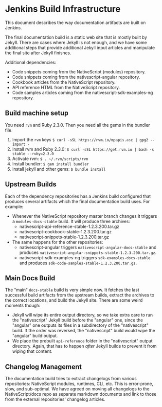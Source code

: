 # Jenkins Build Infrastructure

This document describes the way documentation artifacts are built on Jenkins.

The final documentation build is a static web site that is mostly built by Jekyll. There are cases where Jekyll is not enough, and we have some additional steps that provide additional Jekyll input articles and manipulate the final site after Jekyll finishes.

Additional dependencies:

- Code snippets coming from the NativeScript (modules) repository.
- Code snippets coming from the nativescript-angular repository.
- Cookbook articles from the NativeScript repository.
- API reference HTML from the NativeScript repository.
- Code samples articles coming from the nativescript-sdk-examples-ng repository.

## Build machine setup

You need `rvm` and Ruby 2.3.0. Then you need all the gems in the bundler file.

1. Import the `rvm` keys
    `$ curl -sSL https://rvm.io/mpapis.asc | gpg2 --import -`
2. Install rvm and Ruby 2.3.0:
    `$ curl -sSL https://get.rvm.io | bash -s stable --ruby=2.3.0`
3. Activate rvm:
    `$ . ~/.rvm/scripts/rvm`
4. Install bundler:
    `$ gem install bundler`
5. Install jekyll and other gems:
    `$ bundle install`

## Upstream Builds

Each of the dependency repositories has a Jenkins build configured that produces several artifacts which the final documentation build uses. For example:

- Whenever the NativeScript repository master branch changes it triggers a `modules-docs-stable` build. It will produce three archives:
    - nativescript-api-reference-stable-1.2.3.200.tar.gz
    - nativescript-cookbook-stable-1.2.3.200.tar.gz
    - nativescript-snippets-stable-1.2.3.200.tar.gz
- The same happens for the other repositories:
    - nativescript-angular triggers `nativescript-angular-docs-stable` and produces `nativescript-angular-snippets-stable-1.2.3.200.tar.gz`.
    - nativescript-sdk-examples-ng triggers `sdk-examples-docs-stable` and produces `sdk-code-samples-stable-1.2.3.200.tar.gz`.

## Main Docs Build

The "main" `docs-stable` build is very simple now. It fetches the last successful build artifacts from the upstream builds, extract the archives to the correct locations, and build the Jekyll site. There are some weird moments though:

- Jekyll will wipe its entire output directory, so we take extra care to run the "nativescript" Jekyll build before the "angular" one, since the "angular" one outputs its files in a subdirectory of the "nativescript" build. If the order was reversed, the "nativescript" build would wipe the "angular" build output.
- We place the prebuilt `api-reference` folder in the "nativescript" output directory. Again, that has to happen *after* Jekyll builds to prevent it from wiping that content.

## Changelog Management

The documentation build tries to extract changelogs from various repositories: NativeScript modules, runtimes, CLI, etc. This is error-prone, slow, and sub-optimal. We have agreed on moving all changelogs to the NativeScript/docs repo as separate markdown documents and link to those from the external repositories' changelog articles.
